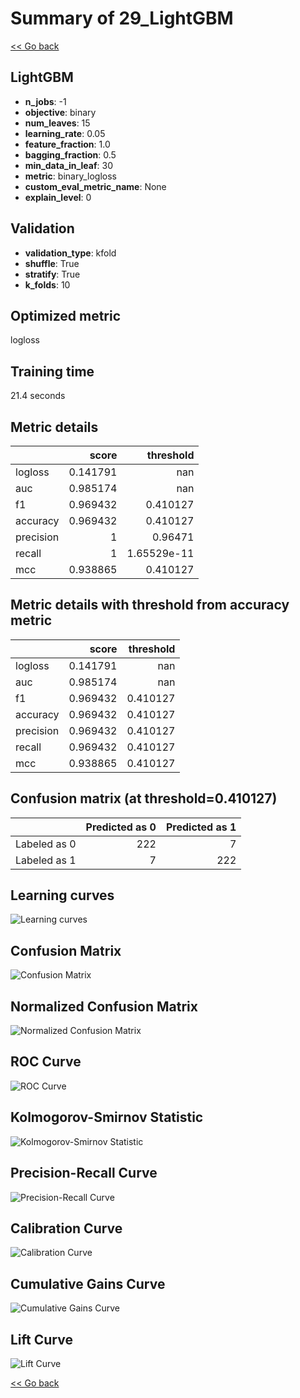 # Summary of 29_LightGBM

[<< Go back](../README.md)


## LightGBM
- **n_jobs**: -1
- **objective**: binary
- **num_leaves**: 15
- **learning_rate**: 0.05
- **feature_fraction**: 1.0
- **bagging_fraction**: 0.5
- **min_data_in_leaf**: 30
- **metric**: binary_logloss
- **custom_eval_metric_name**: None
- **explain_level**: 0

## Validation
 - **validation_type**: kfold
 - **shuffle**: True
 - **stratify**: True
 - **k_folds**: 10

## Optimized metric
logloss

## Training time

21.4 seconds

## Metric details
|           |    score |     threshold |
|:----------|---------:|--------------:|
| logloss   | 0.141791 | nan           |
| auc       | 0.985174 | nan           |
| f1        | 0.969432 |   0.410127    |
| accuracy  | 0.969432 |   0.410127    |
| precision | 1        |   0.96471     |
| recall    | 1        |   1.65529e-11 |
| mcc       | 0.938865 |   0.410127    |


## Metric details with threshold from accuracy metric
|           |    score |   threshold |
|:----------|---------:|------------:|
| logloss   | 0.141791 |  nan        |
| auc       | 0.985174 |  nan        |
| f1        | 0.969432 |    0.410127 |
| accuracy  | 0.969432 |    0.410127 |
| precision | 0.969432 |    0.410127 |
| recall    | 0.969432 |    0.410127 |
| mcc       | 0.938865 |    0.410127 |


## Confusion matrix (at threshold=0.410127)
|              |   Predicted as 0 |   Predicted as 1 |
|:-------------|-----------------:|-----------------:|
| Labeled as 0 |              222 |                7 |
| Labeled as 1 |                7 |              222 |

## Learning curves
![Learning curves](learning_curves.png)
## Confusion Matrix

![Confusion Matrix](confusion_matrix.png)


## Normalized Confusion Matrix

![Normalized Confusion Matrix](confusion_matrix_normalized.png)


## ROC Curve

![ROC Curve](roc_curve.png)


## Kolmogorov-Smirnov Statistic

![Kolmogorov-Smirnov Statistic](ks_statistic.png)


## Precision-Recall Curve

![Precision-Recall Curve](precision_recall_curve.png)


## Calibration Curve

![Calibration Curve](calibration_curve_curve.png)


## Cumulative Gains Curve

![Cumulative Gains Curve](cumulative_gains_curve.png)


## Lift Curve

![Lift Curve](lift_curve.png)



[<< Go back](../README.md)
